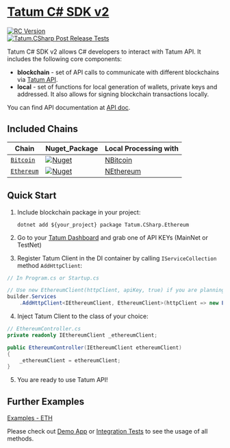 # [Tatum C# SDK v2](http://tatum.io/)
[![RC Version](https://github.com/tatumio/tatum-csharp/actions/workflows/dotnet.yml/badge.svg?branch=develop)](https://github.com/tatumio/tatum-csharp/actions/workflows/dotnet.yml) </br>
[![Tatum.CSharp Post Release Tests](https://github.com/tatumio/tatum-csharp/actions/workflows/postRelease.yml/badge.svg)](https://github.com/tatumio/tatum-csharp/actions/workflows/postRelease.yml)

Tatum C# SDK v2 allows C# developers to interact with Tatum API. It includes the following core components:

- **blockchain** - set of API calls to communicate with different blockchains via <a href="https://tatum.io" target="_blank">Tatum API</a>.
- **local** - set of functions for local generation of wallets, private keys and addressed. It also allows for signing blockchain transactions locally.

You can find API documentation at [API doc](https://tatum.io/apidoc).

## Included Chains

|  Chain | Nuget_Package | Local Processing with                            |
| ------------- |--------------------------|-----------|
| [`Bitcoin`](Tatum.CSharp.Bitcoin) | <a href="https://www.nuget.org/packages/Tatum.CSharp.Bitcoin"><img alt="Nuget" src="https://buildstats.info/nuget/Tatum.CSharp.Bitcoin"></a> | [NBitcoin](https://github.com/MetacoSA/NBitcoin) |
| [`Ethereum`](Tatum.CSharp.Ethereum) | <a href="https://www.nuget.org/packages/Tatum.CSharp.Ethereum"><img alt="Nuget" src="https://buildstats.info/nuget/Tatum.CSharp.Ethereum"></a> | [NEthereum](https://github.com/Nethereum/Nethereum) |

## Quick Start

1. Include blockchain package in your project:

   `dotnet add ${your_project} package Tatum.CSharp.Ethereum`

2. Go to your [Tatum Dashboard](https://dashboard.tatum.io) and grab one of API KEYs (MainNet or TestNet)

3. Register Tatum Client in the DI container by calling `IServiceCollection` method `AddHttpClient`:

```cs
// In Program.cs or Startup.cs

// Use new EthereumClient(httpClient, apiKey, true) if you are planning to use local functions targetted at testnet.
builder.Services
    .AddHttpClient<IEthereumClient, EthereumClient>(httpClient => new EthereumClient(httpClient, apiKey));
```
4. Inject Tatum Client to the class of your choice:

```cs
// EthereumController.cs
private readonly IEthereumClient _ethereumClient;

public EthereumController(IEthereumClient ethereumClient)
{
    _ethereumClient = ethereumClient;
}
```

5. You are ready to use Tatum API!

## Further Examples

[Examples - ETH](Examples/Ethereum/ETH_Examples.md)

Please check out [Demo App](Tatum.CSharp.Demo) or [Integration Tests](https://github.com/tatumio/tatum-csharp/tree/develop/Tatum.CSharp.Ethereum.Tests.Integration) to see the usage of all methods.

